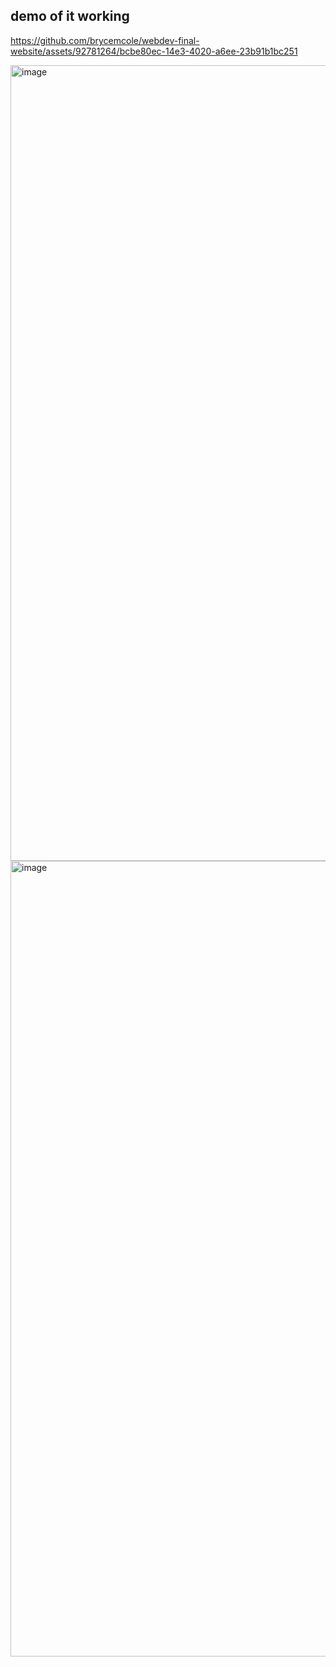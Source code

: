 ## demo of it working
[https://github.com/brycemcole/webdev-final-website/assets/92781264/bcbe80ec-14e3-4020-a6ee-23b91b1bc251
](https://github.com/brycemcole/webdev-final-website/assets/92781264/bcbe80ec-14e3-4020-a6ee-23b91b1bc251)

<img width="1273" alt="image" src="https://github.com/brycemcole/webdev-final-website/assets/92781264/76979ad2-f594-4c52-8c67-19ff59031bb9">
<img width="1273" alt="image" src="https://github.com/brycemcole/webdev-final-website/assets/92781264/afe9230d-6a2e-4df8-ab3c-9da519e206c4">
